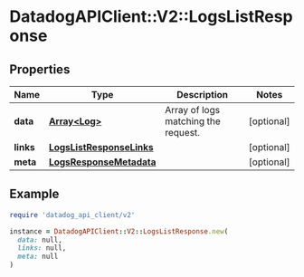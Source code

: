 # DatadogAPIClient::V2::LogsListResponse

## Properties

| Name      | Type                                                  | Description                         | Notes      |
| --------- | ----------------------------------------------------- | ----------------------------------- | ---------- |
| **data**  | [**Array&lt;Log&gt;**](Log.md)                        | Array of logs matching the request. | [optional] |
| **links** | [**LogsListResponseLinks**](LogsListResponseLinks.md) |                                     | [optional] |
| **meta**  | [**LogsResponseMetadata**](LogsResponseMetadata.md)   |                                     | [optional] |

## Example

```ruby
require 'datadog_api_client/v2'

instance = DatadogAPIClient::V2::LogsListResponse.new(
  data: null,
  links: null,
  meta: null
)
```
